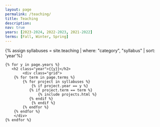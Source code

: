 ```yaml
---
layout: page
permalink: /teaching/
title: Teaching
description:
nav: true
years: [2023-2024, 2022-2023, 2021-2022]
terms: [Fall, Winter, Spring]
---
```

<div class="projects">
    	{% assign syllabuses = site.teaching | where: "category", "syllabus" | sort: 'year'%}

	{% for y in page.years %}
	   <h2 class="year">{{y}}</h2>
	        <div class="grid">
		{% for term in page.terms %}
		    {% for project in syllabuses %}
		        {% if project.year == y %}
			   {% if project.term == term %}
			       {% include projects.html %}
			   {% endif %}
		        {% endif %}
	 	    {% endfor %}
		{% endfor %}
		</div>
	{% endfor %}
</div>
